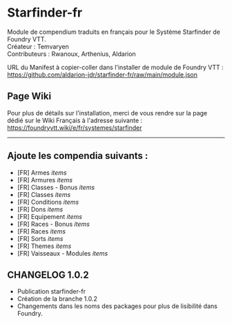 # Starfinder-fr
Module de compendium traduits en français pour le Système Starfinder de Foundry VTT.  
Créateur : Temvaryen  
Contributeurs : Rwanoux, Arthenius, Aldarion  
  
URL du Manifest à copier-coller dans l'installer de module de Foundry VTT :  
https://github.com/aldarion-jdr/starfinder-fr/raw/main/module.json

## Page Wiki
Pour plus de détails sur l'installation, merci de vous rendre sur la page dédié sur le Wiki Français à l'adresse suivante :
https://foundryvtt.wiki/e/fr/systemes/starfinder  
  
***
  
## Ajoute les compendia suivants :

* [FR] Armes *items*
* [FR] Armures *items*
* [FR] Classes - Bonus *items*
* [FR] Classes *items*
* [FR] Conditions *items*
* [FR] Dons *items*
* [FR] Equipement *items*
* [FR] Races - Bonus *items*
* [FR] Races *items*
* [FR] Sorts *items*
* [FR] Themes *items*
* [FR] Vaisseaux - Modules *items*

## CHANGELOG 1.0.2

* Publication starfinder-fr
* Création de la branche 1.0.2
* Changements dans les noms des packages pour plus de lisibilité dans Foundry.